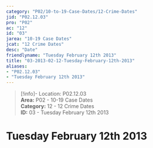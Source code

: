```yaml
---  
category: "P02/10-to-19-Case-Dates/12-Crime-Dates"  
jid: "P02.12.03"  
pro: "P02"  
ac: "12"  
id: "03"  
jarea: "10-19 Case Dates"  
jcat: "12 Crime Dates"  
desc: "Date"  
friendlyname: "Tuesday February 12th 2013"  
title: "03-2013-02-12-Tuesday-February-12th-2013"  
aliases:   
- "P02.12.03"  
- "Tuesday February 12th 2013"  
---  
```

>[!info]- Location: P02.12.03  
>**Area:** P02 - 10-19 Case Dates  
>**Category:** 12 - 12 Crime Dates  
>**ID:** 03 - Tuesday February 12th 2013  
  
# Tuesday February 12th 2013  
